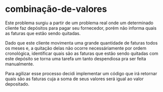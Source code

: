# combinação-de-valores

Este problema surgiu a partir de um problema real onde um determinado cliente faz depósitos para pagar seu fornecedor, porém não informa quais as faturas que estão sendo quitadas.

Dado que este cliente movimenta uma grande quantidade de faturas todos os meses e, a quitação delas não ocorre necessáriamente por ordem cronológica, identificar quais são as faturas que estão sendo quitadas com este depósito se torna uma tarefa um tanto despendiosa pra ser feita manualmente.

Para agilizar esse processo decidi implementar um código que irá retornar quais são as faturas cuja a soma de seus valores será igual ao valor depositado.

